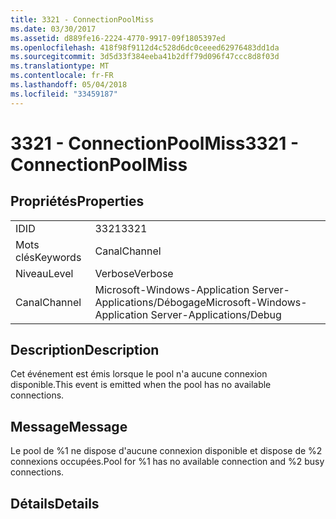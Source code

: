 ```yaml
---
title: 3321 - ConnectionPoolMiss
ms.date: 03/30/2017
ms.assetid: d889fe16-2224-4770-9917-09f1805397ed
ms.openlocfilehash: 418f98f9112d4c528d6dc0ceeed62976483dd1da
ms.sourcegitcommit: 3d5d33f384eeba41b2dff79d096f47ccc8d8f03d
ms.translationtype: MT
ms.contentlocale: fr-FR
ms.lasthandoff: 05/04/2018
ms.locfileid: "33459187"
---
```

# <a name="3321---connectionpoolmiss"></a><span data-ttu-id="d7e92-102">3321 - ConnectionPoolMiss</span><span class="sxs-lookup"><span data-stu-id="d7e92-102">3321 - ConnectionPoolMiss</span></span>
## <a name="properties"></a><span data-ttu-id="d7e92-103">Propriétés</span><span class="sxs-lookup"><span data-stu-id="d7e92-103">Properties</span></span>  
  
|||  
|-|-|  
|<span data-ttu-id="d7e92-104">ID</span><span class="sxs-lookup"><span data-stu-id="d7e92-104">ID</span></span>|<span data-ttu-id="d7e92-105">3321</span><span class="sxs-lookup"><span data-stu-id="d7e92-105">3321</span></span>|  
|<span data-ttu-id="d7e92-106">Mots clés</span><span class="sxs-lookup"><span data-stu-id="d7e92-106">Keywords</span></span>|<span data-ttu-id="d7e92-107">Canal</span><span class="sxs-lookup"><span data-stu-id="d7e92-107">Channel</span></span>|  
|<span data-ttu-id="d7e92-108">Niveau</span><span class="sxs-lookup"><span data-stu-id="d7e92-108">Level</span></span>|<span data-ttu-id="d7e92-109">Verbose</span><span class="sxs-lookup"><span data-stu-id="d7e92-109">Verbose</span></span>|  
|<span data-ttu-id="d7e92-110">Canal</span><span class="sxs-lookup"><span data-stu-id="d7e92-110">Channel</span></span>|<span data-ttu-id="d7e92-111">Microsoft-Windows-Application Server-Applications/Débogage</span><span class="sxs-lookup"><span data-stu-id="d7e92-111">Microsoft-Windows-Application Server-Applications/Debug</span></span>|  
  
## <a name="description"></a><span data-ttu-id="d7e92-112">Description</span><span class="sxs-lookup"><span data-stu-id="d7e92-112">Description</span></span>  
 <span data-ttu-id="d7e92-113">Cet événement est émis lorsque le pool n'a aucune connexion disponible.</span><span class="sxs-lookup"><span data-stu-id="d7e92-113">This event is emitted when the pool has no available connections.</span></span>  
  
## <a name="message"></a><span data-ttu-id="d7e92-114">Message</span><span class="sxs-lookup"><span data-stu-id="d7e92-114">Message</span></span>  
 <span data-ttu-id="d7e92-115">Le pool de %1 ne dispose d'aucune connexion disponible et dispose de %2 connexions occupées.</span><span class="sxs-lookup"><span data-stu-id="d7e92-115">Pool for %1 has no available connection and %2 busy connections.</span></span>  
  
## <a name="details"></a><span data-ttu-id="d7e92-116">Détails</span><span class="sxs-lookup"><span data-stu-id="d7e92-116">Details</span></span>
